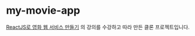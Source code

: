 # my-movie-app

[ReactJS로 영화 웹 서비스 만들기](https://nomadcoders.co/react-for-beginners/lobby) 의 강의를 수강하고 따라 만든 클론 프로젝트입니다.
